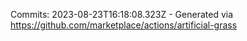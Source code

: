 Commits: 2023-08-23T16:18:08.323Z - Generated via https://github.com/marketplace/actions/artificial-grass
<br>

